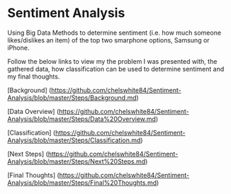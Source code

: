# Sentiment Analysis

Using Big Data Methods to determine sentiment (i.e. how much someone likes/dislikes an item)  of the top two smarphone options, Samsung or iPhone. 

Follow the below links to view my the problem I was presented with, the gathered data, how classification can be used to determine sentiment and my final thoughts. 

[Background] (https://github.com/chelswhite84/Sentiment-Analysis/blob/master/Steps/Background.md)

[Data Overview] (https://github.com/chelswhite84/Sentiment-Analysis/blob/master/Steps/Data%20Overview.md)

[Classification] (https://github.com/chelswhite84/Sentiment-Analysis/blob/master/Steps/Classification.md)

[Next Steps] (https://github.com/chelswhite84/Sentiment-Analysis/blob/master/Steps/Next%20Steps.md)

[Final Thoughts] (https://github.com/chelswhite84/Sentiment-Analysis/blob/master/Steps/Final%20Thoughts.md) 


